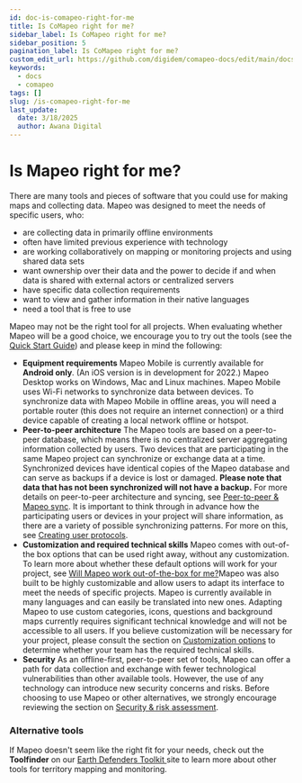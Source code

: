 ```yaml
---
id: doc-is-comapeo-right-for-me
title: Is CoMapeo right for me?
sidebar_label: Is CoMapeo right for me?
sidebar_position: 5
pagination_label: Is CoMapeo right for me?
custom_edit_url: https://github.com/digidem/comapeo-docs/edit/main/docs/about-comapeo/is-comapeo-right-for-me.md
keywords:
  - docs
  - comapeo
tags: []
slug: /is-comapeo-right-for-me
last_update:
  date: 3/18/2025
  author: Awana Digital
---
```


# Is Mapeo right for me?


There are many tools and pieces of software that you could use for making maps and collecting data. Mapeo was designed to meet the needs of specific users, who:

- are collecting data in primarily offline environments
- often have limited previous experience with technology
- are working collaboratively on mapping or monitoring projects and using shared data sets
- want ownership over their data and the power to decide if and when data is shared with external actors or centralized servers
- have specific data collection requirements
- want to view and gather information in their native languages
- need a tool that is free to use

Mapeo may not be the right tool for all projects. When evaluating whether Mapeo will be a good choice, we encourage you to try out the tools (see the [Quick Start Guide](https://docs.mapeo.app/quick-start-guide/getting-started)) and please keep in mind the following:

- **Equipment requirements**
Mapeo Mobile is currently available for **Android only**. (An iOS version is in development for 2022.) Mapeo Desktop works on Windows, Mac and Linux machines.
Mapeo Mobile uses Wi-Fi networks to synchronize data between devices. To synchronize data with Mapeo Mobile in offline areas, you will need a portable router (this does not require an internet connection) or a third device capable of creating a local network offline or hotspot.
- **Peer-to-peer architecture**
The Mapeo tools are based on a peer-to-peer database, which means there is no centralized server aggregating information collected by users. Two devices that are participating in the same Mapeo project can synchronize or exchange data at a time.
Synchronized devices have identical copies of the Mapeo database and can serve as backups if a device is lost or damaged. **Please note that data that has not been synchronized will not have a backup.** For more details on peer-to-peer architecture and syncing, see [Peer-to-peer & Mapeo sync](https://docs.mapeo.app/overview/about-mapeo/peer-to-peer-and-mapeo-sync).
It is important to think through in advance how the participating users or devices in your project will share information, as there are a variety of possible synchronizing patterns. For more on this, see [Creating user protocols](https://docs.mapeo.app/complete-reference-guide/essentials-for-a-successful-mapeo-project/creating-user-protocols).
- **Customization and required technical skills**
Mapeo comes with out-of-the box options that can be used right away, without any customization. To learn more about whether these default options will work for your project, see [Will Mapeo work out-of-the-box for me?](https://docs.mapeo.app/complete-reference-guide/will-mapeo-work-out-of-the-box-for-me)Mapeo was also built to be highly customizable and allow users to adapt its interface to meet the needs of specific projects. Mapeo is currently available in many languages and can easily be translated into new ones.
Adapting Mapeo to use custom categories, icons, questions and background maps currently requires significant technical knowledge and will not be accessible to all users. If you believe customization will be necessary for your project, please consult the section on [Customization options](https://docs.mapeo.app/complete-reference-guide/customization-options) to determine whether your team has the required technical skills.
- **Security**
As an offline-first, peer-to-peer set of tools, Mapeo can offer a path for data collection and exchange with fewer technological vulnerabilities than other available tools.
However, the use of any technology can introduce new security concerns and risks. Before choosing to use Mapeo or other alternatives, we strongly encourage reviewing the section on [Security & risk assessment](https://docs.mapeo.app/complete-reference-guide/essentials-for-a-successful-mapeo-project/security-and-risk-assessment).

### Alternative tools


If Mapeo doesn't seem like the right fit for your needs, check out the **Toolfinder** on our [Earth Defenders Toolkit ](https://www.earthdefenderstoolkit.com/toolfinder/)site to learn more about other tools for territory mapping and monitoring.

